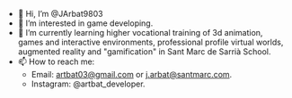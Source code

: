 - 👋 Hi, I’m @JArbat9803
- 👀 I’m interested in game developing.
- 🌱 I’m currently learning higher vocational training of 3d animation, 
games and interactive environments, professional profile virtual worlds, augmented reality and "gamification" in Sant Marc de Sarrià School.
- 📫 How to reach me: 
   + Email: artbat03@gmail.com or j.arbat@santmarc.com.
   + Instagram: @artbat_developer.

<!---
JArbat9803/JArbat9803 is a ✨ special ✨ repository because its `README.md` (this file) appears on your GitHub profile.
You can click the Preview link to take a look at your changes.
--->
